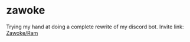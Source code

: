 # zawoke
Trying my hand at doing a complete rewrite of my discord bot.
Invite link: [Zawoke/Ram](https://discordapp.com/oauth2/authorize?client_id=319005959022313483&scope=bot&permissions=2146958591)
